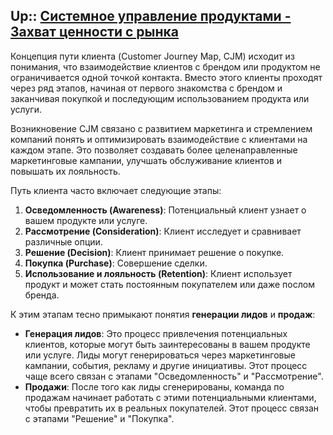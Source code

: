 ## Up:: [Системное управление продуктами - Захват ценности с рынка](%D0%A1%D0%B8%D1%81%D1%82%D0%B5%D0%BC%D0%BD%D0%BE%D0%B5%20%D1%83%D0%BF%D1%80%D0%B0%D0%B2%D0%BB%D0%B5%D0%BD%D0%B8%D0%B5%20%D0%BF%D1%80%D0%BE%D0%B4%D1%83%D0%BA%D1%82%D0%B0%D0%BC%D0%B8%20-%20%D0%97%D0%B0%D1%85%D0%B2%D0%B0%D1%82%20%D1%86%D0%B5%D0%BD%D0%BD%D0%BE%D1%81%D1%82%D0%B8%20%D1%81%20%D1%80%D1%8B%D0%BD%D0%BA%D0%B0.md)

Концепция пути клиента (Customer Journey Map, CJM) исходит из понимания, что взаимодействие клиентов с брендом или продуктом не ограничивается одной точкой контакта. Вместо этого клиенты проходят через ряд этапов, начиная от первого знакомства с брендом и заканчивая покупкой и последующим использованием продукта или услуги.

Возникновение CJM связано с развитием маркетинга и стремлением компаний понять и оптимизировать взаимодействие с клиентами на каждом этапе. Это позволяет создавать более целенаправленные маркетинговые кампании, улучшать обслуживание клиентов и повышать их лояльность.

Путь клиента часто включает следующие этапы:

1. **Осведомленность (Awareness)**: Потенциальный клиент узнает о вашем продукте или услуге.
1. **Рассмотрение (Consideration)**: Клиент исследует и сравнивает различные опции.
1. **Решение (Decision)**: Клиент принимает решение о покупке.
1. **Покупка (Purchase)**: Совершение сделки.
1. **Использование и лояльность (Retention)**: Клиент использует продукт и может стать постоянным покупателем или даже послом бренда.

К этим этапам тесно примыкают понятия **генерации лидов** и **продаж**:

* **Генерация лидов**: Это процесс привлечения потенциальных клиентов, которые могут быть заинтересованы в вашем продукте или услуге. Лиды могут генерироваться через маркетинговые кампании, события, рекламу и другие инициативы. Этот процесс чаще всего связан с этапами "Осведомленность" и "Рассмотрение".
* **Продажи**: После того как лиды сгенерированы, команда по продажам начинает работать с этими потенциальными клиентами, чтобы превратить их в реальных покупателей. Этот процесс связан с этапами "Решение" и "Покупка".


